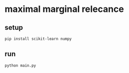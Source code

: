 # maximal marginal relecance

## setup

```shell
pip install scikit-learn numpy
```

## run

```shell
python main.py
```
